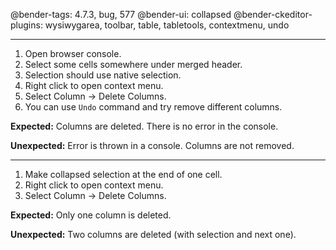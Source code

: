 @bender-tags: 4.7.3, bug, 577
@bender-ui: collapsed
@bender-ckeditor-plugins: wysiwygarea, toolbar, table, tabletools, contextmenu, undo

----
1. Open browser console.
1. Select some cells somewhere under merged header.
1. Selection should use native selection.
1. Right click to open context menu.
1. Select Column -> Delete Columns.
1. You can use `Undo` command and try remove different columns.

**Expected:** Columns are deleted. There is no error in the console.

**Unexpected:** Error is thrown in a console. Columns are not removed.

----

1. Make collapsed selection at the end of one cell.
1. Right click to open context menu.
1. Select Column -> Delete Columns.

**Expected:** Only one column is deleted.

**Unexpected:** Two columns are deleted (with selection and next one).
